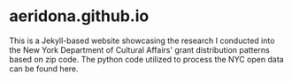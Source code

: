 # aeridona.github.io

This is a Jekyll-based website showcasing the research I conducted into the New York Department of Cultural Affairs' grant distribution patterns based on zip code. The python code utilized to process the NYC open data can be found here.

